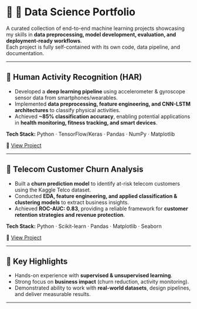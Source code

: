 # 📂 🚀 Data Science Portfolio

A curated collection of end-to-end machine learning projects showcasing my skills in **data preprocessing, model development, evaluation, and deployment-ready workflows**.  
Each project is fully self-contained with its own code, data pipeline, and documentation.

---

## 🚶 Human Activity Recognition (HAR)
- Developed a **deep learning pipeline** using accelerometer & gyroscope sensor data from smartphones/wearables.  
- Implemented **data preprocessing, feature engineering, and CNN-LSTM architectures** to classify physical activities.  
- Achieved **~85% classification accuracy**, enabling potential applications in **health monitoring, fitness tracking, and smart devices**.  

**Tech Stack:** Python · TensorFlow/Keras · Pandas · NumPy · Matplotlib  

📂 [View Project](./HAR-Activity-Recognition)

---

## 📡 Telecom Customer Churn Analysis
- Built a **churn prediction model** to identify at-risk telecom customers using the Kaggle Telco dataset.  
- Conducted **EDA, feature engineering, and applied classification & clustering models** to extract business insights.  
- Achieved **ROC-AUC: 0.83**, providing a reliable framework for **customer retention strategies and revenue protection**.  

**Tech Stack:** Python · Scikit-learn · Pandas · Matplotlib · Seaborn  

📂 [View Project](./telecom-churn-analysis)

---

## 🎯 Key Highlights
- Hands-on experience with **supervised & unsupervised learning**.  
- Strong focus on **business impact** (churn reduction, activity monitoring).  
- Demonstrated ability to work with **real-world datasets**, design pipelines, and deliver measurable results.  

---
